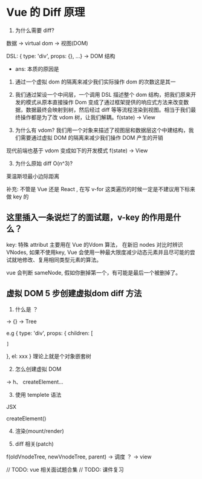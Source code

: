# Vue 的 Diff 原理

1. 为什么需要 diff? 



数据 -> virtual dom -> 视图(DOM)

DSL: { type: 'div', props: {}, ...} -> DOM 结构

 - ans: 本质的原因是
  1. 通过一个虚拟 dom 的隔离来减少我们实际操作 dom 的次数这是其一
  2. 我们通过架设一个中间层，一个调用 DSL 描述整个 dom 结构，把我们原来开发的模式从原本直接操作 Dom 变成了通过框架提供的响应式方法来改变数据，数据最终会映射到树，然后经过 diff 等等流程渲染到视图。相当于我们最终操作都是为了改 vdom 树，让我们解耦。f(state) -> View


2. 为什么有 vdom?
我们用一个对象来描述了视图层和数据层这个中建结构，我们需要通过虚拟 DOM 的隔离来减少我们操作 DOM 产生的开销

现代前端也基于 vdom 变成如下的开发模式
f(state) -> View

3. 为什么原始 diff O(n^3)?

莱温斯坦最小边际距离



补充: 不管是 Vue 还是 React , 在写 v-for 这类遍历的时候一定是不建议用下标来做 key 的

## 这里插入一条说烂了的面试题，v-key 的作用是什么？

key: 特殊 attribut 主要用在 Vue 的Vdom 算法， 在新旧 nodes 对比时辨识 VNodes, 如果不使用key, Vue 会使用一种最大限度减少动态元素并且尽可能的尝试就地修改、复用相同类型元素的算法。


vue 会判断 sameNode, 假如你删掉第一个，有可能是最后一个被删掉了。


## 虚拟 DOM 5 步创建虚拟dom diff 方法
1. 什么是 ？

-> {} -> Tree

e.g
{
  type: 'div',
  props: {
    children: [

    ]
  },
  el: xxx
}
理论上就是个对象嵌套树

2. 怎么创建虚拟 DOM

-> h、 createElement...

3. 使用
templete 语法

JSX

createElement()

4. 渲染(mount/render)

5. diff 相关(patch)

f(oldVnodeTree, newVnodeTree, parent) -> 调度 ？ -> view

// TODO: vue 相关面试题合集
// TODO: 课件复习